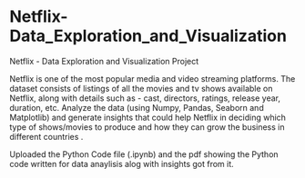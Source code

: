 # Netflix-Data_Exploration_and_Visualization
Netflix - Data Exploration and Visualization Project

Netflix is one of the most popular media and video streaming platforms.
The dataset consists of listings of all the movies and tv shows available on Netflix, along with details such as - cast, directors, ratings, release year, duration, etc.
Analyze the data (using Numpy, Pandas, Seaborn and Matplotlib) and generate insights that could help Netflix in deciding which type of shows/movies to produce and how they can grow the business in different countries .

Uploaded the Python Code file (.ipynb) and the pdf showing the Python code written for data anaylisis alog with insights got from it.
